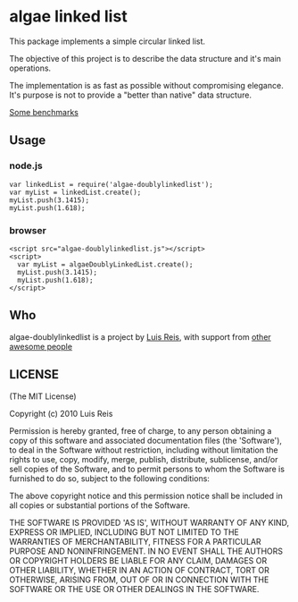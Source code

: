 # algae linked list

This package implements a simple circular linked list.

The objective of this project is to describe the data structure and it's main operations.

The implementation is as fast as possible without compromising elegance.
It's purpose is not to provide a "better than native" data structure.

[Some benchmarks](http://jsperf.com/algae-linkedlist)

## Usage

### node.js

    var linkedList = require('algae-doublylinkedlist');
    var myList = linkedList.create();
    myList.push(3.1415);
    myList.push(1.618);

### browser

    <script src="algae-doublylinkedlist.js"></script>
    <script>
      var myList = algaeDoublyLinkedList.create();
      myList.push(3.1415);
      myList.push(1.618);
    </script>

## Who
algae-doublylinkedlist is a project by [Luis Reis](https://twitter.com/luismreis), with support from [other awesome people](https://github.com/luismreis/algae-doublylinkedlist/graphs/contributors)

## LICENSE
(The MIT License)

Copyright (c) 2010 Luis Reis

Permission is hereby granted, free of charge, to any person obtaining a copy of this software and associated documentation files (the 'Software'), to deal in the Software without restriction, including without limitation the rights to use, copy, modify, merge, publish, distribute, sublicense, and/or sell copies of the Software, and to permit persons to whom the Software is furnished to do so, subject to the following conditions:

The above copyright notice and this permission notice shall be included in all copies or substantial portions of the Software.

THE SOFTWARE IS PROVIDED 'AS IS', WITHOUT WARRANTY OF ANY KIND, EXPRESS OR IMPLIED, INCLUDING BUT NOT LIMITED TO THE WARRANTIES OF MERCHANTABILITY, FITNESS FOR A PARTICULAR PURPOSE AND NONINFRINGEMENT. IN NO EVENT SHALL THE AUTHORS OR COPYRIGHT HOLDERS BE LIABLE FOR ANY CLAIM, DAMAGES OR OTHER LIABILITY, WHETHER IN AN ACTION OF CONTRACT, TORT OR OTHERWISE, ARISING FROM, OUT OF OR IN CONNECTION WITH THE SOFTWARE OR THE USE OR OTHER DEALINGS IN THE SOFTWARE.